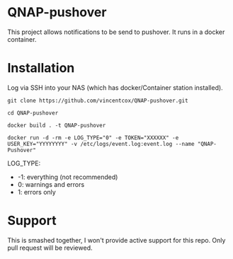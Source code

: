 # QNAP-pushover
This project allows notifications to be send to pushover. It runs in a docker container.

# Installation

Log via SSH into your NAS (which has docker/Container station installed).

    git clone https://github.com/vincentcox/QNAP-pushover.git

    cd QNAP-pushover

    docker build . -t QNAP-pushover

    docker run -d -rm -e LOG_TYPE="0" -e TOKEN="XXXXXX" -e USER_KEY="YYYYYYYY" -v /etc/logs/event.log:event.log --name "QNAP-Pushover"

LOG_TYPE:
- -1: everything (not recommended)
- 0: warnings and errors
- 1: errors only

# Support
This is smashed together, I won't provide active support for this repo. Only pull request will be reviewed.